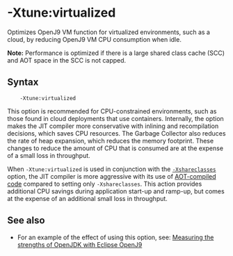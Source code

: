 <!--
* Copyright (c) 2017, 2019 IBM Corp. and others
*
* This program and the accompanying materials are made
* available under the terms of the Eclipse Public License 2.0
* which accompanies this distribution and is available at
* https://www.eclipse.org/legal/epl-2.0/ or the Apache
* License, Version 2.0 which accompanies this distribution and
* is available at https://www.apache.org/licenses/LICENSE-2.0.
*
* This Source Code may also be made available under the
* following Secondary Licenses when the conditions for such
* availability set forth in the Eclipse Public License, v. 2.0
* are satisfied: GNU General Public License, version 2 with
* the GNU Classpath Exception [1] and GNU General Public
* License, version 2 with the OpenJDK Assembly Exception [2].
*
* [1] https://www.gnu.org/software/classpath/license.html
* [2] http://openjdk.java.net/legal/assembly-exception.html
*
* SPDX-License-Identifier: EPL-2.0 OR Apache-2.0 OR GPL-2.0 WITH
* Classpath-exception-2.0 OR LicenseRef-GPL-2.0 WITH Assembly-exception
-->

# -Xtune:virtualized

Optimizes OpenJ9 VM function for virtualized environments, such as a cloud, by reducing OpenJ9 VM CPU consumption when idle.

<i class="fa fa-pencil-square-o" aria-hidden="true"></i> **Note:** Performance is optimized if there is a large shared class cache (SCC) and AOT space in the SCC is not capped.

## Syntax

        -Xtune:virtualized

This option is recommended for CPU-constrained environments, such as those found in cloud deployments that use containers. Internally, the option makes the JIT compiler more conservative with inlining and recompilation decisions, which saves CPU resources. The Garbage Collector also reduces the rate of heap expansion, which reduces the memory footprint. These changes to reduce the amount of CPU that is consumed are at the expense of a small loss in throughput.

When `-Xtune:virtualized` is used in conjunction with the [`-Xshareclasses`](xshareclasses.md) option, the JIT compiler is more aggressive with its use of [AOT-compiled code](aot.md) compared to setting only `-Xshareclasses`. This action provides additional CPU savings during application start-up and ramp-up, but comes at the expense of an additional small loss in throughput.

## See also

- For an example of the effect of using this option, see: [Measuring the strengths of OpenJDK with Eclipse OpenJ9](https://github.com/eclipse/openj9-website/blob/master/benchmark/daytrader3.md)


<!-- ==== END OF TOPIC ==== xtunevirtualized.md ==== -->
